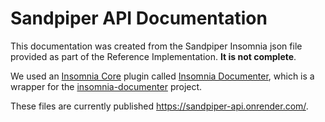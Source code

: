 # Sandpiper API Documentation

This documentation was created from the Sandpiper Insomnia json file provided as part of the Reference Implementation. **It is not complete**.

We used an [Insomnia Core](https://insomnia.rest/) plugin called [Insomnia Documenter](https://insomnia.rest/plugins/insomnia-plugin-documenter), which is a wrapper for the [insomnia-documenter](https://github.com/jozsefsallai/insomnia-documenter) project.


These files are currently published https://sandpiper-api.onrender.com/.
